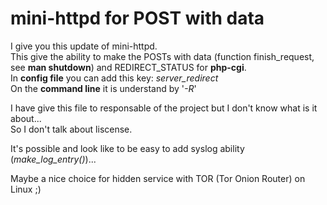 # mini-httpd for POST with data

I give you this update of mini-httpd.  
This give the ability to make the POSTs with data (function finish_request, see __man shutdown__) and REDIRECT_STATUS for __php-cgi__.  
In __config file__ you can add this key: _server_redirect_  
On the __command line__ it is understand by '_-R_'
  
I have give this file to responsable of the project but I don't know what is it about...  
So I don't talk about liscense.  
  
It's possible and look like to be easy to add syslog ability (*make_log_entry()*)...  
  
Maybe a nice choice for hidden service with TOR (Tor Onion Router) on Linux ;)  
